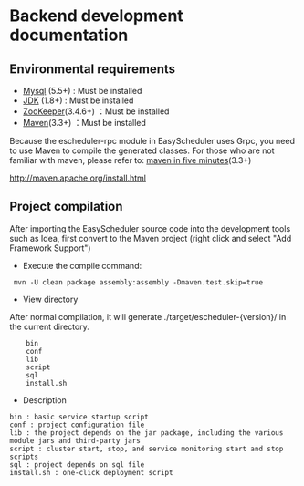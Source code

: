 # Backend development documentation

## Environmental requirements

 * [Mysql](http://geek.analysys.cn/topic/124) (5.5+) :  Must be installed
 * [JDK](https://www.oracle.com/technetwork/java/javase/downloads/index.html) (1.8+) :  Must be installed
 * [ZooKeeper](https://mirrors.tuna.tsinghua.edu.cn/apache/zookeeper)(3.4.6+) ：Must be installed
 * [Maven](http://maven.apache.org/download.cgi)(3.3+) ：Must be installed

Because the escheduler-rpc module in EasyScheduler uses Grpc, you need to use Maven to compile the generated classes.
For those who are not familiar with maven, please refer to: [maven in five minutes](http://maven.apache.org/guides/getting-started/maven-in-five-minutes.html)(3.3+)

http://maven.apache.org/install.html

## Project compilation
After importing the EasyScheduler source code into the development tools such as Idea, first convert to the Maven project (right click and select "Add Framework Support")

* Execute the compile command:

```
 mvn -U clean package assembly:assembly -Dmaven.test.skip=true
```

* View directory

After normal compilation, it will generate ./target/escheduler-{version}/ in the current directory.

```
    bin
    conf
    lib
    script
    sql
    install.sh
```

- Description

```
bin : basic service startup script
conf : project configuration file
lib : the project depends on the jar package, including the various module jars and third-party jars
script : cluster start, stop, and service monitoring start and stop scripts
sql : project depends on sql file
install.sh : one-click deployment script
```

   
